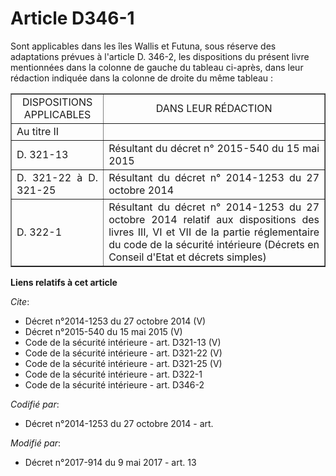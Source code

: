 # Article D346-1

Sont applicables dans les îles Wallis et Futuna, sous réserve des adaptations prévues à l'article D. 346-2, les dispositions
du présent livre mentionnées dans la colonne de gauche du tableau ci-après, dans leur rédaction indiquée dans la colonne de
droite du même tableau : 

<table border="1">
  <tbody>
    <tr>
      <td align="center">DISPOSITIONS APPLICABLES </td>
      <td align="center">DANS LEUR RÉDACTION </td>
    </tr>
    <tr>
      <td align="left">Au titre II </td>
      <td align="left">
    </td></tr>
    <tr>
      <td align="justify">
D. 321-13 
</td>
      <td align="justify">Résultant du décret n° 2015-540 du 15 mai 2015 </td>
    </tr>
    <tr>
      <td align="justify">
D. 321-22 à D. 321-25
</td>
      <td align="justify">Résultant du décret n° 2014-1253 du 27 octobre 2014 </td>
    </tr>
    <tr>
      <td align="justify">
D. 322-1 
</td>
      <td align="justify">Résultant du décret n° 2014-1253 du 27 octobre 2014 relatif aux dispositions des livres III, VI et
VII de la partie réglementaire du code de la sécurité intérieure (Décrets en Conseil d'Etat et décrets simples)</td>
    </tr>
  </tbody>
</table>

**Liens relatifs à cet article**

_Cite_:

  - Décret n°2014-1253 du 27 octobre 2014 (V)
  - Décret n°2015-540 du 15 mai 2015 (V)
  - Code de la sécurité intérieure - art. D321-13 (V)
  - Code de la sécurité intérieure - art. D321-22 (V)
  - Code de la sécurité intérieure - art. D321-25 (V)
  - Code de la sécurité intérieure - art. D322-1
  - Code de la sécurité intérieure - art. D346-2

_Codifié par_:

  - Décret n°2014-1253 du 27 octobre 2014 - art.

_Modifié par_:

  - Décret n°2017-914 du 9 mai 2017 - art. 13
